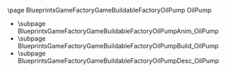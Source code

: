 \page BlueprintsGameFactoryGameBuildableFactoryOilPump OilPump
- \subpage BlueprintsGameFactoryGameBuildableFactoryOilPumpAnim_OilPump
- \subpage BlueprintsGameFactoryGameBuildableFactoryOilPumpBuild_OilPump
- \subpage BlueprintsGameFactoryGameBuildableFactoryOilPumpDesc_OilPump
